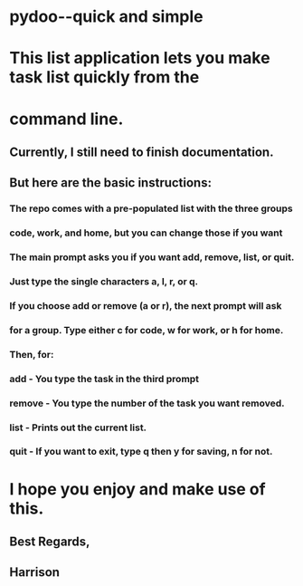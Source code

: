 # pydoo--quick and simple

# This list application lets you make task list quickly from the
# command line. 
## Currently, I still need to finish documentation.
## But here are the basic instructions:

### The repo comes with a pre-populated list with the three groups 
### code, work, and home, but you can change those if you want
### The main prompt asks you if you want add, remove, list, or quit. 
### Just type the single characters a, l, r, or q. 
### If you choose add or remove (a or r), the next prompt will ask
### for a group. Type either c for code, w for work, or h for home.
### Then, for:
### add - You type the task in the third prompt
### remove - You type the number of the task you want removed.
### list - Prints out the current list.
### quit - If you want to exit, type q then y for saving, n for not.

# I hope you enjoy and make use of this.

## Best Regards,

## Harrison
